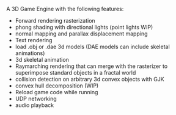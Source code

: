A 3D Game Engine with the following features:
- Forward rendering rasterization
- phong shading with directional lights (point lights WIP)
- normal mapping and parallax displacement mapping
- Text rendering
- load .obj or .dae 3d models (DAE models can include skeletal animations)
- 3d skeletal animation
- Raymarching rendering that can merge with the rasterizer to superimpose standard objects in a fractal world
- collision detection on arbitrary 3d convex objects with GJK
- convex hull decomposition (WIP)
- Reload game code while running
- UDP networking
- audio playback
